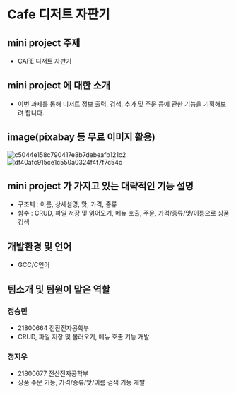 # Cafe 디저트 자판기

## mini project 주제
- CAFE 디저트 자판기   

## mini project 에 대한 소개
- 이번 과제를 통해 디저트 정보 출력, 검색, 추가 및 주문 등에 관한 기능을 기획해보려 합니다.

## image(pixabay 등 무료 이미지 활용)
![c5044e158c790417e8b7debeafb121c2](https://user-images.githubusercontent.com/100391405/166157862-85da2993-ef02-4ad2-899b-2d48ed70f676.jpg)
![df40afc915ce1c550a0324f4f7f7c54c](https://user-images.githubusercontent.com/100391405/166157931-926d85e6-bf43-4ec1-8290-7a316a27d5a6.jpg)

## mini project 가 가지고 있는 대략적인 기능 설명
- 구조체 : 이름, 상세설명, 맛, 가격, 종류   
- 함수 : CRUD, 파일 저장 및 읽어오기, 메뉴 호출, 주문, 가격/종류/맛/이름으로 상품 검색
## 개발환경 및 언어
- GCC/C언어
## 팀소개 및 팀원이 맡은 역할
### 정승민
- 21800664 전잔전자공학부
- CRUD, 파일 저장 및 불러오기, 메뉴 호출 기능 개발
### 정지우
- 21800677 전산전자공학부
- 상품 주문 기능, 가격/종류/맛/이름 검색 기능 개발
